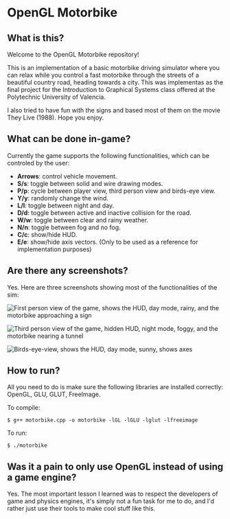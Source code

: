 # OpenGL Motorbike

## What is this?
Welcome to the OpenGL Motorbike repository!

This is an implementation of a basic motorbike driving simulator where you can relax while you control a fast motorbike through the streets of a beautiful country road, heading towards a city. This was implementas as the final project for the Introduction to Graphical Systems class offered at the Polytechnic University of Valencia.

I also tried to have fun with the signs and based most of them on the movie They Live (1988). Hope you enjoy.

## What can be done in-game?
Currently the game supports the following functionalities, which can be controled by the user:

 - **Arrows**: control vehicle movement.
 - **S/s**: toggle between solid and wire drawing modes.
 - **P/p**: cycle between player view, third person view and birds-eye view.
 - **Y/y**: randomly change the wind.
 - **L/l**: toggle between night and day.
 - **D/d**: toggle between active and inactive collision for the road.
 - **W/w**: toggle between clear and rainy weather.
 - **N/n**: toggle between fog and no fog.
 - **C/c**: show/hide HUD.
 - **E/e**: show/hide axis vectors. (Only to be used as a reference for implementation purposes)

## Are there any screenshots?
Yes. Here are three screenshots showing most of the functionalities of the sim:

![First person view of the game, shows the HUD, day mode, rainy, and the motorbike approaching a sign](https://github.com/asarvazyan/sgi-project/blob/main/imgs/third-person-view.png?raw=true)

![Third person view of the game, hidden HUD, night mode, foggy, and the motorbike nearing a tunnel](https://github.com/asarvazyan/sgi-project/blob/main/imgs/first-person-view.png?raw=true)

![Birds-eye-view, shows the HUD, day mode, sunny, shows axes](https://github.com/asarvazyan/sgi-project/blob/main/imgs/birds_eye_view.png?raw=true)


## How to run?

All you need to do is make sure the following libraries are installed correctly: OpenGL, GLU, GLUT, FreeImage.

To compile:

```$ g++ motorbike.cpp -o motorbike -lGL -lGLU -lglut -lfreeimage```

To run:

```$ ./motorbike```

## Was it a pain to only use OpenGL instead of using a game engine?
Yes. The most important lesson I learned was to respect the developers of game and physics engines, it's simply not a fun task for me to do, and I'd rather just use their tools to make cool stuff like this.
